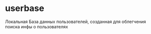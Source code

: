 # userbase
Локальная База данных пользователей, созданная для облегчения поиска инфы о пользователях
